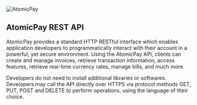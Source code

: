 ![AtomicPay](https://github.com/atomicpay/RESTful-API-client/blob/master/z_images/atomicpay-header.png)
## AtomicPay REST API
AtomicPay provides a standard HTTP RESTful interface which enables application developers to programmatically interact with their account in a powerful, yet secure environment. Using the AtomicPay API, clients can create and manage invoices, retrieve transaction information, access features, retrieve real-time currency rates, manage bills, and much more.

Developers do not need to install additional libraries or softwares. Developers may call the API directly over HTTPS via protocol methods GET, PUT, POST and DELETE to perform operations, using the language of their choice.
